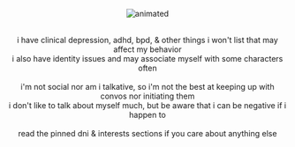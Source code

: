 <p align="center">
<img src="https://files.catbox.moe/8l1mc0.png" alt="animated" />
</p>
<p align="center">
<br>
i have clinical depression, adhd, bpd, & other things i won't list that may affect my behavior
<br>
i also have identity issues and may associate myself with some characters often
<br>
<br> 
i'm not social nor am i talkative, so i'm not the best at keeping up with convos nor initiating them
<br>  
i don't like to talk about myself much, but be aware that i can be negative if i happen to 
<br> 
<br>  
read the pinned dni & interests sections if you care about anything else
</p>
